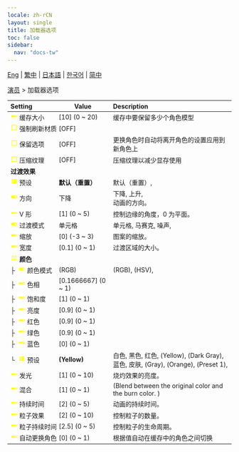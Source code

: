 ```yaml
---
locale: zh-rCN
layout: single
title: 加载器选项
toc: false
sidebar:
  nav: "docs-tw"
---
```

[Eng](/dancexr/menu/2025.4/actors/loader_options) | [繁中](/tw/dancexr/menu/2025.4/actors/loader_options) | [日本語](/jp/dancexr/menu/2025.4/actors/loader_options) | [한국어](/kr/dancexr/menu/2025.4/actors/loader_options) | [简中](/zh/dancexr/menu/2025.4/actors/loader_options)

[演员](../menu#演员) > 加载器选项



| Setting | Value | Description |
| :--- | --- | :--- |
|<nobr> ![slider icon](/images/icon/ic_slider.png)  缓存大小</nobr>| [10] (0 ~ 20) | 缓存中要保留多少个角色模型
|<nobr> ![check_off icon](/images/icon/ic_check_off.png)  强制刷新材质</nobr>| [OFF] | 
|<nobr> ![check_off icon](/images/icon/ic_check_off.png)  保留选项</nobr>| [OFF] | 更换角色时自动将离开角色的设置应用到新角色上
|<nobr> ![check_off icon](/images/icon/ic_check_off.png)  压缩纹理</nobr>| [OFF] | 压缩纹理以减少显存使用
|<nobr> <b>过渡效果</b></nobr>|| 
|<nobr> ![list icon](/images/icon/ic_list.png)  预设</nobr>| **默认（重置）** | 默认（重置）,  |
|<nobr> ![toggle_on icon](/images/icon/ic_toggle_on.png)  方向</nobr>| 下降 | 下降, 上升, <br/>动画的方向。
|<nobr> ![slider icon](/images/icon/ic_slider.png)  V 形</nobr>| [1] (0 ~ 5) | 控制边缘的角度，0 为平面。
|<nobr> ![toggle_on icon](/images/icon/ic_toggle_on.png)  过渡模式</nobr>| 单元格 | 单元格, 马赛克, 噪声, 
|<nobr> ![slider icon](/images/icon/ic_slider.png)  缩放</nobr>| [0] (-3 ~ 3) | 图案的缩放。
|<nobr> ![slider icon](/images/icon/ic_slider.png)  宽度</nobr>| [0.1] (0 ~ 1) | 过渡区域的大小。
|<nobr> ![tune icon](/images/icon/ic_tune.png)  <b>颜色</b></nobr>| | 
|<nobr>├&nbsp; ![toggle_on icon](/images/icon/ic_toggle_on.png)  颜色模式</nobr>| (RGB) | (RGB), (HSV), 
|<nobr>├&nbsp; ![slider icon](/images/icon/ic_slider.png)  色相</nobr>| [0.1666667] (0 ~ 1) | 
|<nobr>├&nbsp; ![slider icon](/images/icon/ic_slider.png)  饱和度</nobr>| [1] (0 ~ 1) | 
|<nobr>├&nbsp; ![slider icon](/images/icon/ic_slider.png)  亮度</nobr>| [0.9] (0 ~ 1) | 
|<nobr>├&nbsp; ![slider icon](/images/icon/ic_slider.png)  红色</nobr>| [0.9] (0 ~ 1) | 
|<nobr>├&nbsp; ![slider icon](/images/icon/ic_slider.png)  绿色</nobr>| [0.9] (0 ~ 1) | 
|<nobr>├&nbsp; ![slider icon](/images/icon/ic_slider.png)  蓝色</nobr>| [0] (0 ~ 1) | 
|<nobr>└&nbsp; ![list icon](/images/icon/ic_list.png)  预设</nobr>| **(Yellow)** | 白色, 黑色, 红色, (Yellow), (Dark Gray), 蓝色, 皮肤, (Gray), (Orange), (Preset 1),  |
|<nobr> ![slider icon](/images/icon/ic_slider.png)  发光</nobr>| [1] (0 ~ 10) | 烧灼效果的亮度。
|<nobr> ![slider icon](/images/icon/ic_slider.png)  混合</nobr>| [1] (0 ~ 1) | (Blend between the original color and the burn color. )
|<nobr> ![slider icon](/images/icon/ic_slider.png)  持续时间</nobr>| [2] (0 ~ 5) | 动画的持续时间。
|<nobr> ![slider icon](/images/icon/ic_slider.png)  粒子效果</nobr>| [2] (0 ~ 10) | 控制粒子的数量。
|<nobr> ![slider icon](/images/icon/ic_slider.png)  粒子持续时间</nobr>| [2.5] (0 ~ 5) | 控制粒子的生命周期。
|<nobr> ![slider icon](/images/icon/ic_slider.png)  自动更换角色</nobr>| [0] (0 ~ 1) | 根据值自动在缓存中的角色之间切换
